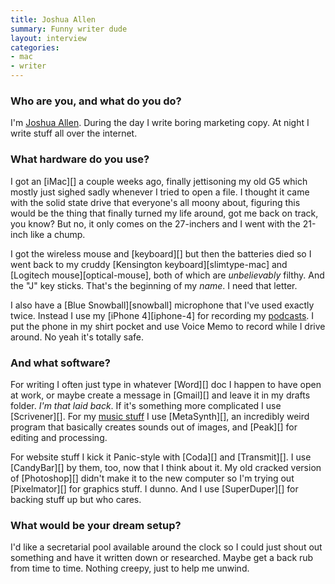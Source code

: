 ```yaml
---
title: Joshua Allen
summary: Funny writer dude
layout: interview
categories:
- mac
- writer
---
```


### Who are you, and what do you do?

I'm [Joshua Allen](http://www.fireland.com/ "Joshua's website."). During the day I write boring marketing copy. At night I write stuff all over the internet.

### What hardware do you use?

I got an [iMac][] a couple weeks ago, finally jettisoning my old G5 which mostly just sighed sadly whenever I tried to open a file. I thought it came with the solid state drive that everyone's all moony about, figuring this would be the thing that finally turned my life around, got me back on track, you know? But no, it only comes on the 27-inchers and I went with the 21-inch like a chump.

I got the wireless mouse and [keyboard][] but then the batteries died so I went back to my cruddy [Kensington keyboard][slimtype-mac] and [Logitech mouse][optical-mouse], both of which are _unbelievably_ filthy. And the "J" key sticks. That's the beginning of my _name_. I need that letter.

I also have a [Blue Snowball][snowball] microphone that I've used exactly twice. Instead I use my [iPhone 4][iphone-4] for recording my [podcasts](http://itunes.apple.com/podcast/the-fireland-podcast/id305591514 "Joshua's Fireland podcast on iTunes."). I put the phone in my shirt pocket and use Voice Memo to record while I drive around. No yeah it's totally safe.

### And what software?

For writing I often just type in whatever [Word][] doc I happen to have open at work, or maybe create a message in [Gmail][] and leave it in my drafts folder. _I'm that laid back_. If it's something more complicated I use [Scrivener][]. For my [music stuff](http://www.fireland.com/orifex "Joshua's music.") I use [MetaSynth][], an incredibly weird program that basically creates sounds out of images, and [Peak][] for editing and processing.

For website stuff I kick it Panic-style with [Coda][] and [Transmit][]. I use [CandyBar][] by them, too, now that I think about it. My old cracked version of [Photoshop][] didn't make it to the new computer so I'm trying out [Pixelmator][] for graphics stuff. I dunno. And I use [SuperDuper][] for backing stuff up but who cares.

### What would be your dream setup?

I'd like a secretarial pool available around the clock so I could just shout out something and have it written down or researched. Maybe get a back rub from time to time. Nothing creepy, just to help me unwind.
